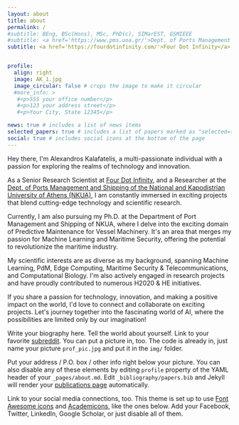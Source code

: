 ```yaml
---
layout: about
title: about
permalink: /
#subtitle: BEng, BSc(Hons), MSc, PhD(c), SIMarEST, GSMIEEE 
#subtitle: <a href='https://www.pms.uoa.gr/'>Dept. of Ports Management and Shipping, National and Kapodistrian University of Athens</a>. Researcher, (Contacts. Moto. Etc.)
subtitle: <a href='https://fourdotinfinity.com/'>Four Dot Infinity</a>. Senior AI Research Scientist


profile:
  align: right
  image: AK_1.jpg
  image_circular: false # crops the image to make it circular
  #more_info: >
   #<p>555 your office number</p>
   #<p>123 your address street</p>
   #<p>Your City, State 12345</p>

news: true # includes a list of news items
selected_papers: true # includes a list of papers marked as "selected={true}"
social: true # includes social icons at the bottom of the page
---
```


Hey there, I'm Alexandros Kalafatelis, a multi-passionate individual with a passion for exploring the realms of technology and innovation.

As a Senior Research Scientist at [Four Dot Infinity](https://fourdotinfinity.com/), and a Researcher at the [Dept. of Ports Management and Shipping of the National and Kapodistrian University of Athens (NKUA)](https://www.pms.uoa.gr/), I am constantly immersed in exciting projects that blend cutting-edge technology and scientific research.

Currently, I am also pursuing my Ph.D. at the Department of Port Management and Shipping of NKUA, where I delve into the exciting domain of Predictive Maintenance for Vessel Machinery. It's an area that merges my passion for Machine Learning and Maritime Security, offering the potential to revolutionize the maritime industry.

My scientific interests are as diverse as my background, spanning Machine Learning, PdM, Edge Computing, Maritime Security & Telecommunications, and Computational Biology. I'm also actively engaged in research projects and have proudly contributed to numerous H2020 & HE initiatives.

If you share a passion for technology, innovation, and making a positive impact on the world, I'd love to connect and collaborate on exciting projects. Let's journey together into the fascinating world of AI, where the possibilities are limited only by our imagination!


 Write your biography here. Tell the world about yourself. Link to your favorite [subreddit](http://reddit.com). You can put a picture in, too. The code is already in, just name your picture `prof_pic.jpg` and put it in the `img/` folder.

Put your address / P.O. box / other info right below your picture. You can also disable any of these elements by editing `profile` property of the YAML header of your `_pages/about.md`. Edit `_bibliography/papers.bib` and Jekyll will render your [publications page](/al-folio/publications/) automatically.

Link to your social media connections, too. This theme is set up to use [Font Awesome icons](https://fontawesome.com/) and [Academicons](https://jpswalsh.github.io/academicons/), like the ones below. Add your Facebook, Twitter, LinkedIn, Google Scholar, or just disable all of them.
